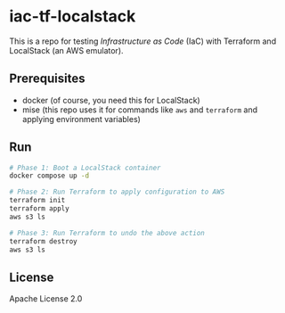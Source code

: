 # iac-tf-localstack

This is a repo for testing _Infrastructure as Code_ (IaC) with Terraform and LocalStack (an AWS emulator).

## Prerequisites

-   docker (of course, you need this for LocalStack)
-   mise (this repo uses it for commands like `aws` and `terraform` and applying environment variables)

## Run

```bash
# Phase 1: Boot a LocalStack container
docker compose up -d

# Phase 2: Run Terraform to apply configuration to AWS
terraform init
terraform apply
aws s3 ls

# Phase 3: Run Terraform to undo the above action
terraform destroy
aws s3 ls
```

## License

Apache License 2.0
